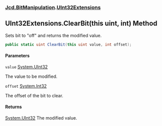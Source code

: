 ### [Jcd.BitManipulation](Jcd.BitManipulation.md 'Jcd.BitManipulation').[UInt32Extensions](Jcd.BitManipulation.UInt32Extensions.md 'Jcd.BitManipulation.UInt32Extensions')

## UInt32Extensions.ClearBit(this uint, int) Method

Sets bit to "off" and returns the modified value.

```csharp
public static uint ClearBit(this uint value, int offset);
```

#### Parameters

<a name='Jcd.BitManipulation.UInt32Extensions.ClearBit(thisuint,int).value'></a>

`value` [System.UInt32](https://docs.microsoft.com/en-us/dotnet/api/System.UInt32 'System.UInt32')

The value to be modified.

<a name='Jcd.BitManipulation.UInt32Extensions.ClearBit(thisuint,int).offset'></a>

`offset` [System.Int32](https://docs.microsoft.com/en-us/dotnet/api/System.Int32 'System.Int32')

The offset of the bit to clear.

#### Returns

[System.UInt32](https://docs.microsoft.com/en-us/dotnet/api/System.UInt32 'System.UInt32')
The modified value.